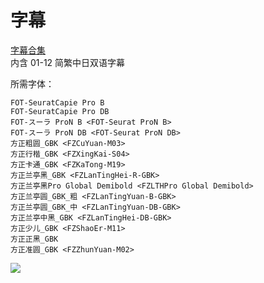 # 字幕

[字幕合集](https://github.com/Nekomoekissaten-SUB/Nekomoekissaten-Other-Subs/raw/master/Nonnon/Non_Non_Biyori_Nonstop_Web_JPCH.7z)  
内含 01-12 简繁中日双语字幕

所需字体：
```
FOT-SeuratCapie Pro B
FOT-SeuratCapie Pro DB
FOT-スーラ ProN B <FOT-Seurat ProN B>
FOT-スーラ ProN DB <FOT-Seurat ProN DB>
方正粗圆_GBK <FZCuYuan-M03>
方正行楷_GBK <FZXingKai-S04>
方正卡通_GBK <FZKaTong-M19>
方正兰亭黑_GBK <FZLanTingHei-R-GBK>
方正兰亭黑Pro Global Demibold <FZLTHPro Global Demibold>
方正兰亭圆_GBK_粗 <FZLanTingYuan-B-GBK>
方正兰亭圆_GBK_中 <FZLanTingYuan-DB-GBK>
方正兰亭中黑_GBK <FZLanTingHei-DB-GBK>
方正少儿_GBK <FZShaoEr-M11>
方正正黑_GBK
方正准圆_GBK <FZZhunYuan-M02>
```

![](https://nekomoe.pages.dev/images/2021-01/nonnon3.jpg)